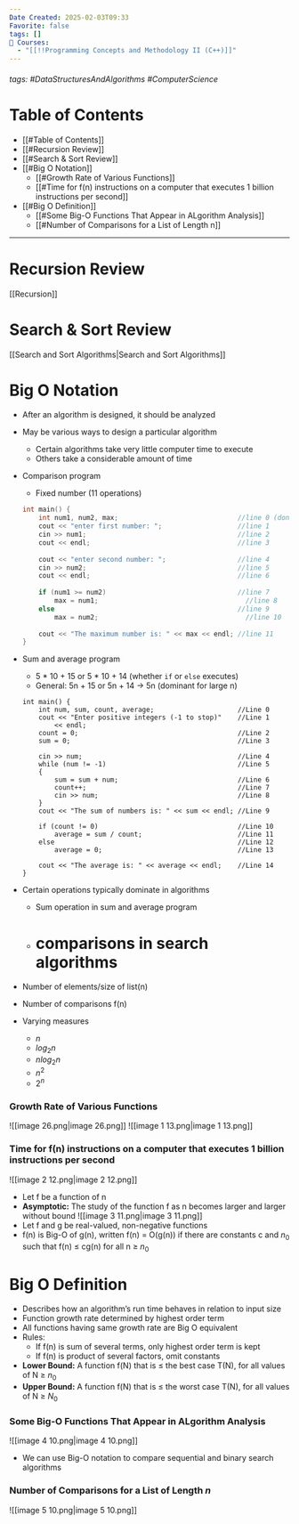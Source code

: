 ```yaml
---
Date Created: 2025-02-03T09:33
Favorite: false
tags: []
📕 Courses:
  - "[[!!Programming Concepts and Methodology II (C++)]]"
---
```

###### tags: #DataStructuresAndAlgorithms  #ComputerScience
# Table of Contents
- [[#Table of Contents]]
- [[#Recursion Review]]
- [[#Search & Sort Review]]
- [[#Big O Notation]]
    - [[#Growth Rate of Various Functions]]
    - [[#Time for f(n) instructions on a computer that executes 1 billion instructions per second]]
- [[#Big O Definition]]
    - [[#Some Big-O Functions That Appear in ALgorithm Analysis]]
    - [[#Number of Comparisons for a List of Length n]]
---
# Recursion Review
[[Recursion]]
# Search & Sort Review
[[Search and Sort Algorithms|Search and Sort Algorithms]]
# Big O Notation
- After an algorithm is designed, it should be analyzed
- May be various ways to design a particular algorithm
    - Certain algorithms take very little computer time to execute
    - Others take a considerable amount of time
- Comparison program
    
    - Fixed number (11 operations)
    
    ```C++
    int main() {
    	int num1, num2, max;                              //line 0 (don't count definition)
    	cout << "enter first number: ";                   //line 1
    	cin >> num1;                                      //line 2
    	cout << endl;                                     //line 3
    	
    	cout << "enter second number: ";                  //line 4
    	cin >> num2;                                      //line 5
    	cout << endl;                                     //line 6
    	
    	if (num1 >= num2)                                 //line 7
    		max = num1;                                     //line 8
    	else                                              //line 9
    		max = num2;                                     //line 10
    		
    	cout << "The maximum number is: " << max << endl; //line 11
    }
    ```
    
- Sum and average program
    
    - 5 * 10 + 15 or 5 * 10 + 14 (whether `if` or `else` executes)
    - General: 5n + 15 or 5n + 14 → 5n (dominant for large n)
    
    ```undefined
    int main() {
        int num, sum, count, average;                     //Line 0
        cout << "Enter positive integers (-1 to stop)"    //Line 1
            << endl;
        count = 0;                                        //Line 2
        sum = 0;                                          //Line 3
    
        cin >> num;                                       //Line 4
        while (num != -1)                                 //Line 5
        {
            sum = sum + num;                              //Line 6
            count++;                                      //Line 7
            cin >> num;                                   //Line 8
        }
        cout << "The sum of numbers is: " << sum << endl; //Line 9
    
        if (count != 0)                                   //Line 10
            average = sum / count;                        //Line 11
        else                                              //Line 12
            average = 0;                                  //Line 13
    
        cout << "The average is: " << average << endl;    //Line 14
    }
    ```
    
- Certain operations typically dominate in algorithms
    - Sum operation in sum and average program
    - # comparisons in search algorithms
- Number of elements/size of list(n)
- Number of comparisons f(n)
- Varying measures
    - $n$
    - $log_2n$
    - $nlog_2n$
    - $n^2$
    - $2^n$
### Growth Rate of Various Functions
![[image 26.png|image 26.png]]
![[image 1 13.png|image 1 13.png]]
### Time for f(n) instructions on a computer that executes 1 billion instructions per second
![[image 2 12.png|image 2 12.png]]
- Let f be a function of n
- **Asymptotic:** The study of the function f as n becomes larger and larger without bound
![[image 3 11.png|image 3 11.png]]
- Let f and g be real-valued, non-negative functions
- f(n) is Big-O of g(n), written f(n) = O(g(n)) if there are constants c and $n_0$ such that f(n) ≤ cg(n) for all n ≥ $n_0$
  
# Big O Definition
- Describes how an algorithm’s run time behaves in relation to input size
- Function growth rate determined by highest order term
- All functions having same growth rate are Big O equivalent
- Rules:
    - If f(n) is sum of several terms, only highest order term is kept
    - If f(n) is product of several factors, omit constants
- **Lower Bound:** A function f(N) that is ≤ the best case T(N), for all values of N ≥ $n_0$
- **Upper Bound:** A function f(N) that is ≤ the worst case T(N), for all values of N ≥ $N_0$
### Some Big-O Functions That Appear in ALgorithm Analysis
![[image 4 10.png|image 4 10.png]]
- We can use Big-O notation to compare sequential and binary search algorithms
### Number of Comparisons for a List of Length _n_
![[image 5 10.png|image 5 10.png]]